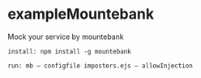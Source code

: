 # exampleMountebank
Mock your service by mountebank

```
install: npm install -g mountebank
```

```
run: mb — configfile imposters.ejs — allowInjection
```
